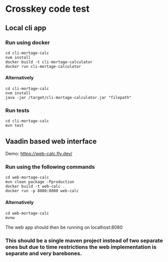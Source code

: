 # Crosskey code test

## Local cli app

### Run using docker
```
cd cli-mortage-calc
nvm install
docker build -t cli-mortage-calculator
docker run cli-mortage-calculator
```
#### Alternatively
```
cd cli-mortage-calc
nvm install
java -jar /target/cli-mortage-calculator.jar "filepath"
```
### Run tests
```
cd cli-mortage-calc
mvn test
```

## Vaadin based web interface
Demo: https://web-calc.fly.dev/
### Run using the following commands
```
cd web-mortage-calc
mvn clean package -Pproduction
docker build -t web-calc .
docker run -p 8080:8080 web-calc
```

#### Alternatively
```
cd web-mortage-calc
mvnw
```

The web app should then be running on localhost:8080

### This should be a single maven project instead of two separate ones but due to time restrictions the web implementation is separate and very barebones.
